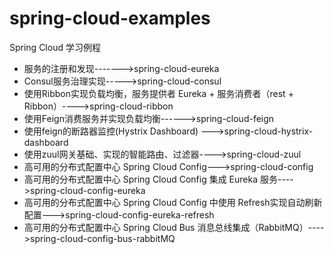 # spring-cloud-examples
Spring Cloud 学习例程

- 服务的注册和发现------->spring-cloud-eureka
- Consul服务治理实现----->spring-cloud-consul
- 使用Ribbon实现负载均衡，服务提供者 Eureka + 服务消费者（rest + Ribbon）---->spring-cloud-ribbon
- 使用Feign消费服务并实现负载均衡------>spring-cloud-feign
- 使用feign的断路器监控(Hystrix Dashboard) --->spring-cloud-hystrix-dashboard
- 使用zuul网关基础、实现的智能路由、过滤器---->spring-cloud-zuul
- 高可用的分布式配置中心 Spring Cloud Config--->spring-cloud-config
- 高可用的分布式配置中心 Spring Cloud Config 集成 Eureka 服务---->spring-cloud-config-eureka
- 高可用的分布式配置中心 Spring Cloud Config 中使用 Refresh实现自动刷新配置--->spring-cloud-config-eureka-refresh
- 高可用的分布式配置中心 Spring Cloud Bus 消息总线集成（RabbitMQ）---->spring-cloud-config-bus-rabbitMQ
